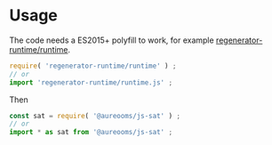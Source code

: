 # Usage

The code needs a ES2015+ polyfill to work, for example
[regenerator-runtime/runtime](https://babeljs.io/docs/usage/polyfill).
```js
require( 'regenerator-runtime/runtime' ) ;
// or
import 'regenerator-runtime/runtime.js' ;
```

Then
```js
const sat = require( '@aureooms/js-sat' ) ;
// or
import * as sat from '@aureooms/js-sat' ;
```
